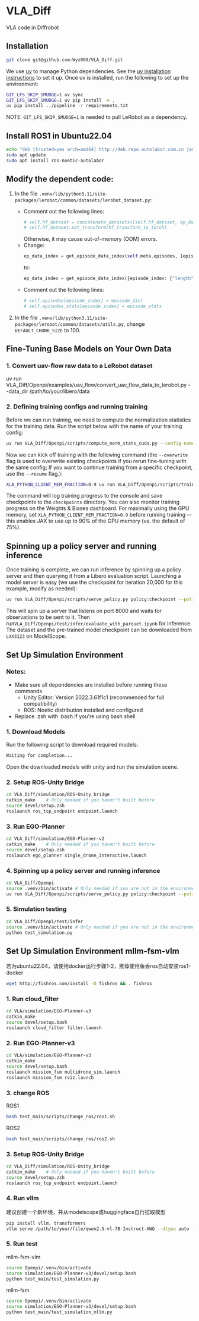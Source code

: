 # VLA_Diff
VLA code in Diffrobot

## Installation

```bash
git clone git@github.com:Wyz000/VLA_Diff.git

```

We use [uv](https://docs.astral.sh/uv/) to manage Python dependencies. See the [uv installation instructions](https://docs.astral.sh/uv/getting-started/installation/) to set it up. Once uv is installed, run the following to set up the environment:

```bash
GIT_LFS_SKIP_SMUDGE=1 uv sync
GIT_LFS_SKIP_SMUDGE=1 uv pip install -e .
uv pip install ../pipeline -r requirements.txt
```

NOTE: `GIT_LFS_SKIP_SMUDGE=1` is needed to pull LeRobot as a dependency.

## Install ROS1 in Ubuntu22.04
```bash
echo "deb [trusted=yes arch=amd64] http://deb.repo.autolabor.com.cn jammy main" | sudo tee /etc/apt/sources.list.d/autolabor.list
sudo apt update
sudo apt install ros-noetic-autolabor
```

## Modify the dependent code:

1. In the file `.venv/lib/python3.11/site-packages/lerobot/common/datasets/lerobot_dataset.py`:
   - Comment out the following lines:
     ```python
     # self.hf_dataset = concatenate_datasets([self.hf_dataset, ep_dataset])
     # self.hf_dataset.set_transform(hf_transform_to_torch)
     ```
     Otherwise, it may cause out-of-memory (OOM) errors.
   - Change:
     ```python
     ep_data_index = get_episode_data_index(self.meta.episodes, [episode_index])
     ```
     to:
     ```python
     ep_data_index = get_episode_data_index({episode_index: {"length": episode_length}}, [episode_index])
     ```
   - Comment out the following lines:
     ```python
     # self.episodes[episode_index] = episode_dict
     # self.episodes_stats[episode_index] = episode_stats
     ```

2. In the file `.venv/lib/python3.11/site-packages/lerobot/common/datasets/utils.py`, change `DEFAULT_CHUNK_SIZE` to 100.

## Fine-Tuning Base Models on Your Own Data
### 1. Convert uav-flow raw data to a LeRobot dataset

uv run VLA_Diff/Openpi/examples/uav_flow/convert_uav_flow_data_to_lerobot.py --data_dir /path/to/your/libero/data

### 2. Defining training configs and running training
Before we can run training, we need to compute the normalization statistics for the training data. Run the script below with the name of your training config:

```bash
uv run VLA_Diff/Openpi/scripts/compute_norm_stats_cuda.py --config-name pi0_uav_low_mem_finetune
```

Now we can kick off training with the following command (the `--overwrite` flag is used to overwrite existing checkpoints if you rerun fine-tuning with the same config; If you want to continue training from a specific checkpoint, use the `--resume` flag.):

```bash
XLA_PYTHON_CLIENT_MEM_FRACTION=0.9 uv run VLA_Diff/Openpi/scripts/train.py --exp-name=my_experiment --resume
```

The command will log training progress to the console and save checkpoints to the `checkpoints` directory. You can also monitor training progress on the Weights & Biases dashboard. For maximally using the GPU memory, set `XLA_PYTHON_CLIENT_MEM_FRACTION=0.9` before running training -- this enables JAX to use up to 90% of the GPU memory (vs. the default of 75%).

## Spinning up a policy server and running inference

Once training is complete, we can run inference by spinning up a policy server and then querying it from a Libero evaluation script. Launching a model server is easy (we use the checkpoint for iteration 20,000 for this example, modify as needed):

```bash
uv run VLA_Diff/Openpi/scripts/serve_policy.py policy:checkpoint --policy.config=pi0_uav_low_mem_finetune --policy.dir=checkpoints/pi0_uav_low_mem_finetune/pi0_uav_low_mem_finetune_3w_0801/100000
```

This will spin up a server that listens on port 8000 and waits for observations to be sent to it.
Then run`VLA_Diff/Openpi/test/infer/evaluate_with_parquet.ipynb`
for inference. The dataset and the pre-trained model checkpoint can be downloaded from `LXX3123` on ModelScope.

## Set Up Simulation Environment
### Notes:
- Make sure all dependencies are installed before running these commands
  - Unity Editor: Version 2022.3.61f1c1 (recommended for full compatibility)
  - ROS: Noetic distribution installed and configured
- Replace .zsh with .bash if you're using bash shell

### 1. Download Models

Run the following script to download required models:

```bash
Waiting for completion...
```

Open the downloaded models with unity and run the simulation scene.

### 2. Setup ROS-Unity Bridge

```bash
cd VLA_Diff/simulation/ROS-Unity_bridge
catkin_make    # Only needed if you haven't built before
source devel/setup.zsh
roslaunch ros_tcp_endpoint endpoint.launch
```

### 3. Run EGO-Planner


```bash
cd VLA_Diff/simulation/EGO-Planner-v2
catkin_make    # Only needed if you haven't built before
source devel/setup.zsh
roslaunch ego_planner single_drone_interactive.launch
```

### 4. Spinning up a policy server and running inference

```bash
cd VLA_Diff/Openpi
source .venv/bin/activate # Only needed if you are not in the environment of openpi
uv run VLA_Diff/Openpi/scripts/serve_policy.py policy:checkpoint --policy.config=pi0_uav_low_mem_finetune --policy.dir=checkpoints/pi0_uav_low_mem_finetune/pi0_uav_low_mem_finetune_3w_0801/100000
```

### 5. Simulation testing

```bash
cd VLA_Diff/Openpi/test/infer
source .venv/bin/activate # Only needed if you are not in the environment of openpi
python test_simulation.py
```

## Set Up Simulation Environment mllm-fsm-vlm
若为ubuntu22.04，请使用docker运行步骤1-2，推荐使用鱼香ros自动安装ros1-docker
```bash
wget http://fishros.com/install -O fishros && . fishros
```

### 1. Run cloud_filter
```bash
cd VLA/simulation/EGO-Planner-v3
catkin_make
source devel/setup.bash
roslaunch cloud_filter filter.launch
```

### 2. Run EGO-Planner-v3

```bash
cd VLA/simulation/EGO-Planner-v3
catkin_make
source devel/setup.bash
roslaunch mission_fsm multidrone_sim.launch
roslaunch mission_fsm rviz.launch
```

### 3. change ROS
ROS1
```bash
bash test_main/scripts/change_ros/ros1.sh
```
ROS2
```bash
bash test_main/scripts/change_ros/ros2.sh
```

### 3. Setup ROS-Unity Bridge

```bash
cd VLA_Diff/simulation/ROS-Unity_bridge
catkin_make    # Only needed if you haven't built before
source devel/setup.zsh
roslaunch ros_tcp_endpoint endpoint.launch
```

### 4. Run vllm
建议创建一个新环境，并从modelscope或huggingface自行拉取模型
```bash
pip install vllm, transformers
vllm serve /path/to/your/file/qwen2.5-vl-7B-Instruct-AWQ --dtype auto --port 6006 --max-model-len 3000 --gpu-memory-utilization 0.8
```
### 5. Run test
mllm-fsm-vlm
```bash
source Openpi/.venv/bin/activate
source simulation/EGO-Planner-v3/devel/setup.bash
python test_main/test_simulation.py
```

mllm-fsm
```bash
source Openpi/.venv/bin/activate
source simulation/EGO-Planner-v3/devel/setup.bash
python test_main/test_simulation_mllm.py
```
